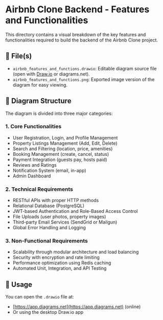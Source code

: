 # Airbnb Clone Backend - Features and Functionalities

This directory contains a visual breakdown of the key features and functionalities required to build the backend of the Airbnb Clone project.

## 📄 File(s)

- `airbnb_features_and_functions.drawio`: Editable diagram source file (open with [Draw.io](https://draw.io) or diagrams.net).
- `airbnb_features_and_functions.png`: Exported image version of the diagram for easy viewing.

## 🧩 Diagram Structure

The diagram is divided into three major categories:

### 1. Core Functionalities
- User Registration, Login, and Profile Management
- Property Listings Management (Add, Edit, Delete)
- Search and Filtering (location, price, amenities)
- Booking Management (create, cancel, status)
- Payment Integration (guests pay, hosts paid)
- Reviews and Ratings
- Notification System (email, in-app)
- Admin Dashboard

### 2. Technical Requirements
- RESTful APIs with proper HTTP methods
- Relational Database (PostgreSQL)
- JWT-based Authentication and Role-Based Access Control
- File Uploads (user photos, property images)
- Third-party Email Services (SendGrid or Mailgun)
- Global Error Handling and Logging

### 3. Non-Functional Requirements
- Scalability through modular architecture and load balancing
- Security with encryption and rate limiting
- Performance optimization using Redis caching
- Automated Unit, Integration, and API Testing

## 🧪 Usage

You can open the `.drawio` file at:
- [https://app.diagrams.net](https://app.diagrams.net) (online)
- Or using the desktop Draw.io app

